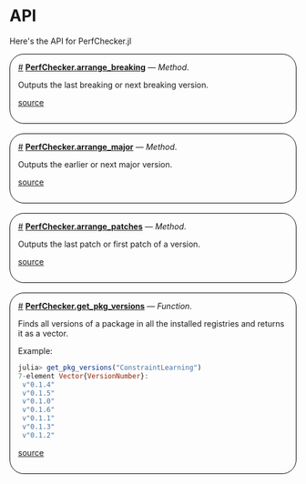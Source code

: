 
# API

Here&#39;s the API for PerfChecker.jl
<div style='border-width:1px; border-style:solid; border-color:black; padding: 1em; border-radius: 25px;'>
<a id='PerfChecker.arrange_breaking-Tuple{VersionNumber, Vector{VersionNumber}, Bool}' href='#PerfChecker.arrange_breaking-Tuple{VersionNumber, Vector{VersionNumber}, Bool}'>#</a>&nbsp;<b><u>PerfChecker.arrange_breaking</u></b> &mdash; <i>Method</i>.




Outputs the last breaking or next breaking version.


[source](https://github.com/JuliaConstraints/PerfChecker.jl/blob/v0.2.1/src/versions.jl#L56-L58)

</div>
<br>
<div style='border-width:1px; border-style:solid; border-color:black; padding: 1em; border-radius: 25px;'>
<a id='PerfChecker.arrange_major-Tuple{VersionNumber, Vector{VersionNumber}, Bool}' href='#PerfChecker.arrange_major-Tuple{VersionNumber, Vector{VersionNumber}, Bool}'>#</a>&nbsp;<b><u>PerfChecker.arrange_major</u></b> &mdash; <i>Method</i>.




Outputs the earlier or next major version.


[source](https://github.com/JuliaConstraints/PerfChecker.jl/blob/v0.2.1/src/versions.jl#L67-L69)

</div>
<br>
<div style='border-width:1px; border-style:solid; border-color:black; padding: 1em; border-radius: 25px;'>
<a id='PerfChecker.arrange_patches-Tuple{VersionNumber, Vector{VersionNumber}, Bool}' href='#PerfChecker.arrange_patches-Tuple{VersionNumber, Vector{VersionNumber}, Bool}'>#</a>&nbsp;<b><u>PerfChecker.arrange_patches</u></b> &mdash; <i>Method</i>.




Outputs the last patch or first patch of a version.


[source](https://github.com/JuliaConstraints/PerfChecker.jl/blob/v0.2.1/src/versions.jl#L35-L37)

</div>
<br>
<div style='border-width:1px; border-style:solid; border-color:black; padding: 1em; border-radius: 25px;'>
<a id='PerfChecker.get_pkg_versions' href='#PerfChecker.get_pkg_versions'>#</a>&nbsp;<b><u>PerfChecker.get_pkg_versions</u></b> &mdash; <i>Function</i>.




Finds all versions of a package in all the installed registries and returns it as a vector.

Example:

```julia
julia> get_pkg_versions("ConstraintLearning")
7-element Vector{VersionNumber}:
 v"0.1.4"
 v"0.1.5"
 v"0.1.0"
 v"0.1.6"
 v"0.1.1"
 v"0.1.3"
 v"0.1.2"
```



[source](https://github.com/JuliaConstraints/PerfChecker.jl/blob/v0.2.1/src/versions.jl#L1-L17)

</div>
<br>
